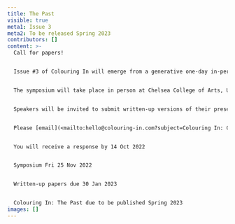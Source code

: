 ```yaml
---
title: The Past
visible: true
meta1: Issue 3
meta2: To be released Spring 2023
contributors: []
content: >-
  Call for papers!


  Issue #3 of Colouring In will emerge from a generative one-day in-person symposium in November 2022. Colouring In: The Past is concerned with illustrative strategies that unearth, activate and re-position our relationship to the past. We invite paper or panel proposals on relevant topics, including, but not limited to the themes below. One panel within the day’s schedule will be comprised of papers arising from this call. We are keen to extend the invitation to non-illustrators whose research is concerned with the creation and use of images (and other visual matter) in relation to the past. 


  The symposium will take place in person at Chelsea College of Arts, UAL, London, UK. We are happy to consider online presentations if travel is not possible for individual speakers, but we very much encourage on-site attendance in order to fully participate in the discussion.


  Speakers will be invited to submit written-up versions of their presentations for inclusion in Issue #3 of Colouring In.


  Please [email](<mailto:hello@colouring-in.com?subject=Colouring In: Call for papers (The Past)>) Abstract proposals of 300 words by 30 Sept 2022


  You will receive a response by 14 Oct 2022


  Symposium Fri 25 Nov 2022


  Written-up papers due 30 Jan 2023


  Colouring In: The Past due to be published Spring 2023
images: []
---
```

